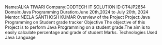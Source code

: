 Name:ALKA TIWARI
Company:CODTECH IT SOLUTION
ID:CT4JP2854 
Domain:Java Programming 
Duration:June 20th,2024 to July 20th, 2024 
Mentor:NEELA SANTHOSH KUMAR
Overview of the Project
Project:Java Programming on Student grade tracker Objective The objective of this Project is to perform Java Programming on a student grade.The aim is to easily calculate percentage  and grade of student Marks. 
Technologies Used 
Java Language
